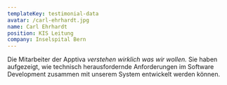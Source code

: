```yaml
---
templateKey: testimonial-data
avatar: /carl-ehrhardt.jpg
name: Carl Ehrhardt
position: KIS Leitung
company: Inselspital Bern
---
```


Die Mitarbeiter der Apptiva *verstehen wirklich was wir wollen.* Sie haben aufgezeigt, wie technisch herausfordernde Anforderungen im Software Development zusammen mit unserem System entwickelt werden können.

